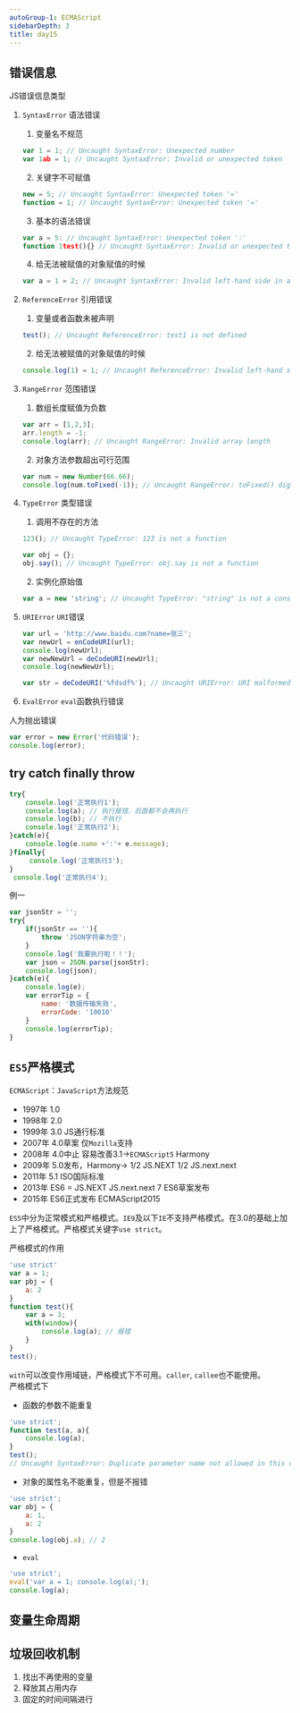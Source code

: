 ```yaml
---
autoGroup-1: ECMAScript
sidebarDepth: 3
title: day15
---
```


## 错误信息
JS错误信息类型
1. `SyntaxError` 语法错误
   1. 变量名不规范
    ```js
    var 1 = 1; // Uncaught SyntaxError: Unexpected number
    var 1ab = 1; // Uncaught SyntaxError: Invalid or unexpected token
    ```
   2. 关键字不可赋值
   ```js
   new = 5; // Uncaught SyntaxError: Unexpected token '='
   function = 1; // Uncaught SyntaxError: Unexpected token '='
   ```
   3. 基本的语法错误
   ```js
   var a = 5: // Uncaught SyntaxError: Unexpected token ':'
   function 1test(){} // Uncaught SyntaxError: Invalid or unexpected token
   ```
   4. 给无法被赋值的对象赋值的时候
   ```js
   var a = 1 = 2; // Uncaught SyntaxError: Invalid left-hand side in assignment
   ``` 

2. `ReferenceError` 引用错误
   1. 变量或者函数未被声明
   ```js
   test(); // Uncaught ReferenceError: test1 is not defined
   ```
   2. 给无法被赋值的对象赋值的时候
   ```js
   console.log(1) = 1; // Uncaught ReferenceError: Invalid left-hand side in assignment
   ```

3. `RangeError` 范围错误
   1. 数组长度赋值为负数
   ```js
   var arr = [1,2,3];
   arr.length = -1;
   console.log(arr); // Uncaught RangeError: Invalid array length
   ```
   2. 对象方法参数超出可行范围
   ```js
   var num = new Number(66.66);
   console.log(num.toFixed(-1)); // Uncaught RangeError: toFixed() digits argument must be between 0 and 100
   ```

4. `TypeError` 类型错误
   1. 调用不存在的方法
   ```js
   123(); // Uncaught TypeError: 123 is not a function

   var obj = {};
   obj.say(); // Uncaught TypeError: obj.say is not a function
   ```
   2. 实例化原始值
   ```js
   var a = new 'string'; // Uncaught TypeError: "string" is not a constructor
   ```

5. `URIError` `URI`错误
   ```js
   var url = 'http://www.baidu.com?name=张三';
   var newUrl = enCodeURI(url);
   console.log(newUrl);
   var newNewUrl = deCodeURI(newUrl);
   console.log(newNewUrl);

   var str = deCodeURI('%fdsdf%'); // Uncaught URIError: URI malformed
   ```

6. `EvalError` `eval`函数执行错误

人为抛出错误
```js
var error = new Error('代码错误');
console.log(error);
```

## try catch finally throw
```js
try{
    console.log('正常执行1');
    console.log(a); // 执行报错，后面都不会再执行
    console.log(b); // 不执行
    console.log('正常执行2');
}catch(e){
    console.log(e.name +':'+ e.message);
}finally{
     console.log('正常执行3');
}
 console.log('正常执行4');
```
例一
```js
var jsonStr = '';
try{
    if(jsonStr == ''){
        throw 'JSON字符串为空';
    }
    console.log('我要执行啦！！');
    var json = JSON.parse(jsonStr);
    console.log(json);
}catch(e){
    console.log(e);
    var errorTip = {
        name: '数据传输失败',
        errorCode: '10010'
    }
    console.log(errorTip);
}
```

## `ES5`严格模式
`ECMAScript`：`JavaScript`方法规范
- 1997年 1.0
- 1998年 2.0
- 1999年 3.0 JS通行标准
- 2007年 4.0草案 仅`Mozilla`支持
- 2008年 4.0中止  容易改善3.1->`ECMAScript5`  Harmony
- 2009年 5.0发布，Harmony-> 1/2 JS.NEXT 1/2 JS.next.next
- 2011年 5.1 ISO国际标准
- 2013年 ES6 = JS.NEXT  JS.next.next 7  ES6草案发布
- 2015年 ES6正式发布 ECMAScript2015

`ES5`中分为正常模式和严格模式。`IE9`及以下`IE`不支持严格模式。在3.0的基础上加上了严格模式。严格模式关键字`use strict`。

严格模式的作用
```js
'use strict'
var a = 1;
var pbj = {
    a: 2
}
function test(){
    var a = 3;
    with(window){
        console.log(a); // 报错
    }
}
test();
```
`with`可以改变作用域链，严格模式下不可用。`caller`, `callee`也不能使用。  
严格模式下
- 函数的参数不能重复
```js
'use strict';
function test(a, a){
    console.log(a);
}
test();
// Uncaught SyntaxError: Duplicate parameter name not allowed in this context
```
- 对象的属性名不能重复，但是不报错
```js
'use strict';
var obj = {
    a: 1,
    a: 2
}
console.log(obj.a); // 2 
```
- `eval`
```js
'use strict';
eval('var a = 1; console.log(a);');
console.log(a);
```

## 变量生命周期

## 垃圾回收机制
1. 找出不再使用的变量
2. 释放其占用内存
3. 固定的时间间隔进行